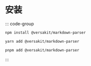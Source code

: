 # 安装

::: code-group

```sh [npm]
npm install @versakit/markdown-parser
```

```sh [yarn]
yarn add @versakit/markdown-parser
```

```sh [pnpm]
pnpm add @versakit/markdown-parser
```

:::

